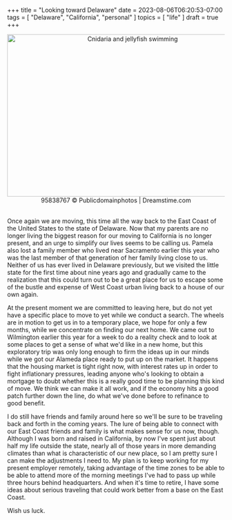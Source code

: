 +++
title = "Looking toward Delaware"
date = 2023-08-06T06:20:53-07:00
tags = [
    "Delaware",
    "California",
    "personal"
]
topics = [
    "life"
]
draft = true
+++
<div align="center" style="font-size:xsmall"><img src="https://milkfish08.s3.amazonaws.com/photo/blog/dreamstime_xxl_95838767.jpg" width=565 height=376 alt="Cnidaria and jellyfish swimming" title="Pelagic invertebrates swimming" /><br />
95838767 © Publicdomainphotos | Dreamstime.com
</div><br clear="all" />

Once again we are moving, this time all the way back to the East Coast of the United States to the state of Delaware.
Now that my parents are no longer living the biggest reason for our moving to California is no longer present, and an urge to simplify our lives seems to be calling us.
Pamela also lost a family member who lived near Sacramento earlier this year who was the last member of that generation of her family living close to us.
Neither of us has ever lived in Delaware previously, but we visited the little state for the first time about nine years ago and gradually came to the realization that this could turn out to be a great place for us to escape some of the bustle and expense of West Coast urban living back to a house of our own again.

At the present moment we are committed to leaving here, but do not yet have a specific place to move to yet while we conduct a search.
The wheels are in motion to get us in to a temporary place, we hope for only a few months, while we concentrate on finding our next home.
We came out to Wilmington earlier this year for a week to do a reality check and to look at some places to get a sense of what we'd like in a new home, but this exploratory trip was only long enough to firm the ideas up in our minds while we got our Alameda place ready to put up on the market.
It happens that the housing market is tight right now, with interest rates up in order to fight inflationary pressures, leading anyone who's looking to obtain a mortgage to doubt whether this is a really good time to be planning this kind of move.
We think we can make it all work, and if the economy hits a good patch further down the line, do what we've done before to refinance to good benefit.

I do still have friends and family around here so we'll be sure to be traveling back and forth in the coming years.
The lure of being able to connect with our East Coast friends and family is what makes sense for us now, though.
Although I was born and raised in California, by now I've spent just about half my life outside the state, nearly all of those years in more demanding climates than what is characteristic of our new place, so I am pretty sure I can make the adjustments I need to.
My plan is to keep working for my present employer remotely, taking advantage of the time zones to be able to be able to attend more of the morning meetings I've had to pass up while three hours behind headquarters.
And when it's time to retire, I have some ideas about serious traveling that could work better from a base on the East Coast.

Wish us luck.